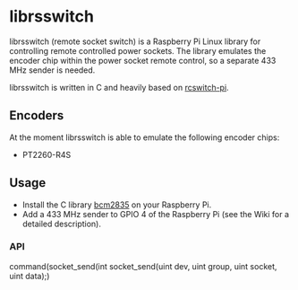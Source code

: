 librsswitch
===========
librsswitch (remote socket switch) is a Raspberry Pi Linux library for controlling remote controlled power sockets.
The library emulates the encoder chip within the power socket remote control, so a separate 433 MHz sender is needed.

librsswitch is written in C and heavily based on [rcswitch-pi](https://github.com/r10r/rcswitch-pi).

Encoders
-------
At the moment librsswitch is able to emulate the following encoder chips:

- PT2260-R4S

Usage
-------
- Install the C library [bcm2835](http://www.open.com.au/mikem/bcm2835/) on your Raspberry Pi.
- Add a 433 MHz sender to GPIO 4 of the Raspberry Pi (see the Wiki for a detailed description).

### API
command(socket_send(int socket_send(uint dev, uint group, uint socket, uint data);)
